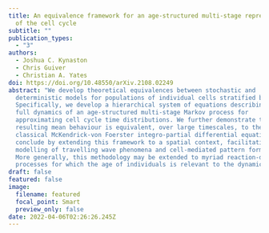 ```yaml
---
title: An equivalence framework for an age-structured multi-stage representation
  of the cell cycle
subtitle: ""
publication_types:
  - "3"
authors:
  - Joshua C. Kynaston
  - Chris Guiver
  - Christian A. Yates
doi: https://doi.org/10.48550/arXiv.2108.02249
abstract: "We develop theoretical equivalences between stochastic and
  deterministic models for populations of individual cells stratified by age.
  Specifically, we develop a hierarchical system of equations describing the
  full dynamics of an age-structured multi-stage Markov process for
  approximating cell cycle time distributions. We further demonstrate that the
  resulting mean behaviour is equivalent, over large timescales, to the
  classical McKendrick-von Foerster integro-partial differential equation. We
  conclude by extending this framework to a spatial context, facilitating the
  modelling of travelling wave phenomena and cell-mediated pattern formation.
  More generally, this methodology may be extended to myriad reaction-diffusion
  processes for which the age of individuals is relevant to the dynamics. "
draft: false
featured: false
image:
  filename: featured
  focal_point: Smart
  preview_only: false
date: 2022-04-06T02:26:26.245Z
---
```

